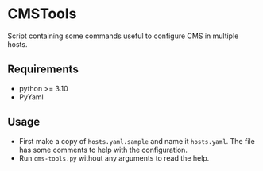 # CMSTools

Script containing some commands useful to configure CMS in multiple hosts.

## Requirements

* python >= 3.10
* PyYaml

## Usage

* First make a copy of `hosts.yaml.sample` and name it `hosts.yaml`. The file has some comments to help with the configuration.
* Run `cms-tools.py` without any arguments to read the help.
